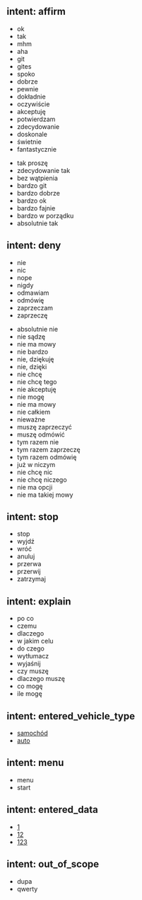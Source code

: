 ## intent: affirm
<!-- user wants to affirm /confirm -->
<!-- 
# basic cases -->
- ok
- tak
- mhm
- aha
- git
- gites
- spoko
- dobrze
- pewnie
- dokładnie
- oczywiście
- akceptuję
- potwierdzam
- zdecydowanie
- doskonale
- świetnie
- fantastycznie
<!-- 
# advanced cases -->
- tak proszę
- zdecydowanie tak
- bez wątpienia
- bardzo git
- bardzo dobrze
- bardzo ok
- bardzo fajnie
- bardzo w porządku
- absolutnie tak


## intent: deny
<!-- user wants to deny / regret -->
<!-- 
# basic cases -->
- nie
- nic
- nope
- nigdy
- odmawiam
- odmówię
- zaprzeczam
- zaprzeczę
<!--
# advanced cases -->
- absolutnie nie
- nie sądzę
- nie ma mowy
- nie bardzo
- nie, dziękuję
- nie, dzięki
- nie chcę
- nie chcę tego
- nie akceptuję
- nie mogę
- nie ma mowy 
- nie całkiem
- nieważne
- muszę zaprzeczyć
- muszę odmówić
- tym razem nie
- tym razem zaprzeczę
- tym razem odmówię
- już w niczym
- nie chcę nic
- nie chcę niczego
- nie ma opcji
- nie ma takiej mowy

## intent: stop
<!-- user wants to stop / cancel / break -->
- stop
- wyjdź
- wróć
- anuluj
- przerwa
- przerwij
- zatrzymaj

## intent: explain
- po co
- czemu
- dlaczego
- w jakim celu
- do czego
- wytłumacz
- wyjaśnij
- czy muszę
- dlaczego muszę
- co mogę
- ile mogę
 
## intent: entered_vehicle_type
<!-- user says a vehicle type -->
- [samochód](vehicle_type)
- [auto](vehicle_type:samochód)

## intent: menu
- menu
- start

## intent: entered_data
<!-- intent that catch user entered some data to prevent other intent be recognised in this case -->
- [1](int_number)
- [12](int_number)
- [123](int_number)

## intent: out_of_scope
- dupa
- qwerty
